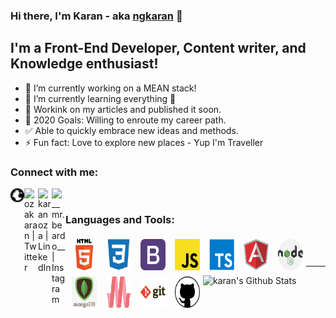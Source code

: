 ### Hi there, I'm Karan - aka [ngkaran][website] 👋

## I'm a Front-End Developer, Content writer, and Knowledge enthusiast!

- 🔭 I’m currently working on a MEAN stack!
- 🌱 I’m currently learning everything 🤣
- 👯 Workink on my articles and published it soon.
- 🥅 2020 Goals: Willing to enroute my career path.
- ✅ Able to quickly embrace new ideas and methods.
- ⚡ Fun fact: Love to explore new places - Yup I'm Traveller

### Connect with me:

[<img align="left" alt="ngkaran.com" width="22px" src="https://raw.githubusercontent.com/iconic/open-iconic/master/svg/globe.svg" />][website]
[<img align="left" alt="ozakaran | Twitter" width="22px" src="https://cdn.jsdelivr.net/npm/simple-icons@v3/icons/twitter.svg" />][twitter]
[<img align="left" alt="karanoza | LinkedIn" width="22px" src="https://cdn.jsdelivr.net/npm/simple-icons@v3/icons/linkedin.svg" />][linkedin]
[<img align="left" alt="__mr.beardo__ | Instagram" width="22px" src="https://cdn.jsdelivr.net/npm/simple-icons@v3/icons/instagram.svg" />][instagram]

<br />

### Languages and Tools:

[<img  align="left" style="margin-left: 5px; display: inline-block; padding: 5px;" alt="HTML Guide" title="HTML5"  src="/icons/html5.png" width="40px" height="50px" >](https://code.visualstudio.com/)
[<img  align="left" style="margin-left: 5px; display: inline-block; padding: 5px;" alt="HTML Guide" title="HTML5"  src="/icons/css3.png" width="40px" height="50px" >](https://code.visualstudio.com/)
[<img  align="left" style="margin-left: 5px; display: inline-block; padding: 5px;" alt="HTML Guide" title="HTML5"  src="/icons/bootstrap.png" width="40px" height="50px" >](https://code.visualstudio.com/)
[<img  align="left" style="margin-left: 5px; display: inline-block; padding: 5px;" alt="HTML Guide" title="HTML5"  src="/icons/javascript.svg" width="40px" height="50px" >](https://code.visualstudio.com/)
[<img  align="left" style="margin-left: 5px; display: inline-block; padding: 5px;" alt="HTML Guide" title="HTML5"  src="/icons/typescript.png" width="40px" height="50px" >](https://code.visualstudio.com/)
[<img  align="left" style="margin-left: 5px; display: inline-block; padding: 5px;" alt="HTML Guide" title="HTML5"  src="/icons/angular.svg" width="40px" height="50px" >](https://code.visualstudio.com/)
[<img  align="left" style="margin-left: 5px; display: inline-block; padding: 5px;" alt="HTML Guide" title="HTML5"  src="/icons/node.png" width="40px" height="50px" >](https://code.visualstudio.com/)
[<img  align="left" style="margin-left: 5px; display: inline-block; padding: 5px;" alt="HTML Guide" title="HTML5"  src="/icons/mongo.png" width="40px" height="50px" >](https://code.visualstudio.com/)
[<img  align="left" style="margin-left: 5px; display: inline-block; padding: 5px;" alt="HTML Guide" title="HTML5"  src="/icons/materialize.png" width="40px" height="50px" >](https://code.visualstudio.com/)
[<img  align="left" style="margin-left: 5px; display: inline-block; padding: 5px;" alt="HTML Guide" title="HTML5"  src="/icons/git.png" width="40px" height="50px" >](https://code.visualstudio.com/)
[<img  align="left" style="margin-left: 5px; display: inline-block; padding: 5px;" alt="HTML Guide" title="HTML5"  src="/icons/github.png" width="40px" height="50px" >](https://code.visualstudio.com/)

<br />
<br />

---

<img align="left" alt="karan's Github Stats" src="https://github-readme-stats.codestackr.vercel.app/api?username=karanoza&show_icons=true&hide_border=true" />

[website]: https://ngkaran.com
[twitter]: https://twitter.com/OzaKaran
[instagram]: https://instagram.com/__mr.beardo__
[linkedin]: https://linkedin.com/in/karanoza
